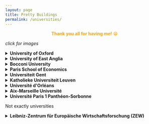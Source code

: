 ```yaml
---
layout: page
title: Pretty Buildings
permalink: /universities/
---
```


<center><span style="color:orange"><b>Thank you all for having me!</b> &#128513;
</span></center>

<left><i>click for images</i></left>

<details>
<summary><b>University of Oxford</b></summary>
A big thank you to <a href="https://sites.google.com/view/greg-taylor">Greg Taylor</a> for hosting me. <br/>
<b> Oxford Internet Institute </b> <br/>
<img src="{{site.baseurl}}/assets/images/university_buildings/oxford/oii/41lounge.jpg" alt="OII_plaque" width="500"/>
<img src="{{site.baseurl}}/assets/images/university_buildings/oxford/oii/dphilroom.jpg" alt="OII_garden" width="500"/><br/>
<img src="{{site.baseurl}}/assets/images/university_buildings/oxford/oii/41lounge.jpg" alt="OII_lounge" width="500"/>
<img src="{{site.baseurl}}/assets/images/university_buildings/oxford/oii/dphilroom.jpg" alt="OII_dphil" width="500"/><br/>
<p style="margin: 0px 0px 0px 0px"> <a href="/OII/" style="text-decoration: none; color: inherit">OII OII OII!</a> I do love the name of this institute. I heard that there will be a <a href="/construction/" style="text-decoration: none; color: inherit">new building soon</a>.</p>
<b> Oxford Economics Department </b> <br/>
<b> Nuffield College </b> <br/>
<b> Exeter College </b> <br/> 
<img src="{{site.baseurl}}/assets/images/university_buildings/oxford/exeter/exeter_chapel.jpg" alt="Exeter_chapel" width="500"/>
<img src="{{site.baseurl}}/assets/images/university_buildings/oxford/exeter/exeter_chapel_inside.jpg" alt="Exeter_chapel_inside" width="500"/><br/>
<img src="{{site.baseurl}}/assets/images/university_buildings/oxford/exeter/exeter_radcam.jpg" alt="Exeter_radcam" width="500"/>
<img src="{{site.baseurl}}/assets/images/university_buildings/oxford/exeter/exeter_dininghall.jpg" alt="Exeter_dining" width="500"/><br/>
<img src="{{site.baseurl}}/assets/images/university_buildings/oxford/exeter/exeter_fellowsgarden.jpg" alt="Exeter_garden" width="500"/>
<img src="{{site.baseurl}}/assets/images/university_buildings/oxford/exeter/exeter_bar.jpg" alt="Exeter_radcam" width="500"/><br/>
<p style="margin: 0px 0px 10px 0px">Being part of Exeter has <a href="/portriat/" style="text-decoration: none; color: inherit">opened my eyes</a> to how the UK works.</p> 
<p style="margin: -15px 0px 10px 0px">Thanks for the great <a href="/exeter_formal/" style="text-decoration: none; color: inherit">conversations</a>, <a href="/read_a_book/" style="text-decoration: none; color: inherit">books</a>, falling down on <a href="/icesticks/" style="text-decoration: none; color: inherit">ice</a>, and certainly the <a href="/undercroft/" style="text-decoration: none; color: inherit">alcohol</a>.</p>
<p style="margin: -15px 0px 10px 0px; font-size:9pt">Visit, Jan-Jul 2023.</p>
</details>

<details>
<summary><b>University of East Anglia </b></summary>
I forgot to take pictures, but this was a stunning place, an amazing university surrounded by beautiful parks! <br/>
<p style="margin: 0px 0px 10px 0px; font-size:9pt"> CBESS, 16<sup>th</sup> May 2023.</p>
</details>

<details>
<summary><b>Bocconi University</b></summary>
I suppose the university has to be as extravagant as the city.<br/>
<img src="{{site.baseurl}}/assets/images/university_buildings/Bocconi/Bocconi_1.jpg" alt="Bocconi_EEA" width="500"/>
<img src="{{site.baseurl}}/assets/images/university_buildings/Bocconi/Bocconi_2.jpg" alt="Bocconi_birdcage" width="500"/><br/>
<p style="margin: 0px 0px 10px 0px">First general conference!</p>
<p style="margin: -15px 0px 10px 0px; font-size:9pt">EEA-ESEM, 24<sup>th</sup> August 2022.</p>
</details>

<details>
<summary><b>Paris School of Economics</b></summary>
Shout out to <a href="https://www.parisschoolofeconomics.eu/en/caillaud-bernard/">Bernard Caillaud</a> for having me. <br/>
Building shared by PSE and ENS.<br/>
<img src="{{site.baseurl}}/assets/images/university_buildings/PSE/PSE_1_c.jpg" alt="PSE" width="500"/>
<img src="{{site.baseurl}}/assets/images/university_buildings/PSE/PSE_2_c.jpg" alt="PSE" width="500"/><br/>
<p style="margin: 0px 0px 0px 0px">Stunning view of Paris from the 6<sup>th</sup> floor.</p>
<img src="{{site.baseurl}}/assets/images/university_buildings/PSE/PSE_6f_view_c.jpg" alt="PSE view" width="500"/>
<img src="{{site.baseurl}}/assets/images/university_buildings/PSE/PSE_garden_c.jpg" alt="PSE garden" width="500"/><br/>
<p style="margin: 0px 0px 10px 0px">I really enjoyed my stay here. I certainly miss this view, <a href="/friends/" style="text-decoration: none; color: inherit">my friends</a>, and all the lunches and <a href="/PSEdinner/" style="text-decoration: none; color: inherit">dinners</a> in the garden.</p>
<p style="margin: -15px 0px 10px 0px; font-size:9pt">Visit, Feb-Jul 2022; PhD Seminar, 29<sup>th</sup> March 2022; Theory Seminar, 19<sup>th</sup> June 2022.</p>
</details>

<details>
<summary><b>Universiteit Gent</b></summary>
Taking photos of the Faculty of Economics and Business was crazy difficult, because it was surrounded by trees and other buildings.<br/>
<img src="{{site.baseurl}}/assets/images/university_buildings/UGent/UGent_1_c.jpg" alt="Gent" width="500"/>
<img src="{{site.baseurl}}/assets/images/university_buildings/UGent/UGent_2_c.jpg" alt="Gent" width="500"/><br/>
<p style="margin: 0px 0px 0px 0px">This newer building stands out from its rather brutalist surroundings. 
I thank the Professor who let me climb out his window to take the second photograph.</p>
<img src="{{site.baseurl}}/assets/images/university_buildings/UGent/UGent_3_c.jpg" alt="Gent" width="500"/>
<img src="{{site.baseurl}}/assets/images/university_buildings/UGent/UGent_4_c.jpg" alt="Gent" width="500"/><br/>
<p style="margin: 0px 0px 10px 0px">I rather enjoy the funky groves of this building.</p>
<p style="margin: -15px 0px 10px 0px; font-size:9pt">FUR 2022, 12<sup>th</sup> Jul 2022.</p>
</details>

<details>
<summary><b>Katholieke Universiteit Leuven</b></summary>
KUL Faculty of Economics and Business.<br/>
<img src="{{site.baseurl}}/assets/images/university_buildings/KUL/KUL_2_c.jpg" alt="KUL_FEB" width="500"/>
<img src="{{site.baseurl}}/assets/images/university_buildings/KUL/KUL_4_c.jpg" alt="KUL_FEB_Library" width="500"/><br/>
<p style="margin: 0px 0px 0px 0px">This faculty has waaay too many entrances, here's a peak from the back.</p>
<img src="{{site.baseurl}}/assets/images/university_buildings/KUL/KUL_3_c.jpg" alt="KUL_FEB_Playground" width="500"/>
<img src="{{site.baseurl}}/assets/images/university_buildings/KUL/KUL_1_c.jpg" alt="KUL Library" width="500"/><br/>
<p style="margin: 0px 0px 10px 0px">I was told I would not get away without including a photograph of their central library.</p>
<p style="margin: -15px 0px 10px 0px; font-size:9pt">ECORES summer school, 30<sup>th</sup> May 2022.</p>
</details>

<details>
<summary><b>Université d'Orléans</b></summary>
The economics and business faculty with its pretty quadrangle. <br/>
<img src="{{site.baseurl}}/assets/images/university_buildings/UO/UO_1_c.jpg" alt="UO" width="500"/>
<img src="{{site.baseurl}}/assets/images/university_buildings/UO/UO_2_c.jpg" alt="UO_quad" width="500"/><br/>
<img src="{{site.baseurl}}/assets/images/university_buildings/UO/UO_3_c.jpg" alt="UO_lake" width="500"/><br/>
<p style="margin: 0px 0px 10px 0px">This looks like a skatepark, but it is actually a lake! </p>
<p style="margin: -15px 0px 10px 0px">If you happen to have a photograph of the lake with water please send it to me &#128578; </p>
<p style="margin: -15px 0px 10px 0px; font-size:9pt">Spring Meeting of Young Economists, 19<sup>th</sup> May 2022.</p>
</details>

<details>
<summary><b>Aix-Marseille Université</b></summary>
The 'old'(?) AMSE building.<br/>
<img src="{{site.baseurl}}/assets/images/university_buildings/AMSE/AMSE_3_c.jpg" alt="AMSE" width="500"/><br/>
<img src="{{site.baseurl}}/assets/images/university_buildings/AMSE/AMSE_1_c.jpg" alt="AMSE MEGA" width="500"/>
<img src="{{site.baseurl}}/assets/images/university_buildings/AMSE/AMSE_2_c.jpg" alt="AMSE MEGA" width="500"/><br/>
<p style="margin: 0px 0px 10px 0px">Was lucky to present at the new AMSE building (MEGA), construction works were going on during my presentation!</p>
<p style="margin: -15px 0px 10px 0px; font-size:9pt">Seminar, 3<sup>rd</sup> May 2022.</p>
</details>

<details>
<summary><b>Université Paris 1 Panthéon-Sorbonne</b></summary>
A pretty building from the outside, with some unusual space choices inside.<br/>
<img src="{{site.baseurl}}/assets/images/university_buildings/MSE/MSE_1_c.jpg" alt="MSE" width="500"/>
<img src="{{site.baseurl}}/assets/images/university_buildings/MSE/MSE_2_c.jpg" alt="MSE_interior" width="500"/><br/>
<p style="margin: 0px 0px 10px 0px">My first in person presentation at an external venue!</p>
<p style="margin: -15px 0px 10px 0px; font-size:9pt">Behaviour Workgroup, 18<sup>th</sup> March 2022.</p>
</details>

<!--<left>do you want to see the seminar rooms?</left>-->

<left>Not exactly universities</left>

<details>
<summary><b>Leibniz-Zentrum für Europäische Wirtschaftsforschung (ZEW)</b></summary>
The top half of the building looks rather standard.<br/>
<img src="{{site.baseurl}}/assets/images/university_buildings/ZEW/ZEW_1_c.jpg" alt="ZEW" width="500"/>
<img src="{{site.baseurl}}/assets/images/university_buildings/ZEW/ZEW_2_c.jpg" alt="ZEW" width="500"/><br/>
<p style="margin: 0px 0px 0px 0px">But watch out for the portholes!</p>
<img src="{{site.baseurl}}/assets/images/university_buildings/ZEW/ZEW_porthole_c.jpg" alt="ZEW porthole" width="500"/><br/>
<p style="margin: 0px 0px 10px 0px">Delightful to be able to present here <a href="/CORE_junior_digital_team/" style="text-decoration: none; color: inherit">alongside LMX and Ciotti</a>.</p>
<p style="margin: -15px 0px 10px 0px; font-size:9pt">ZEW ICT Conference, 6<sup>th</sup> Jul 2022. </p>
</details>



